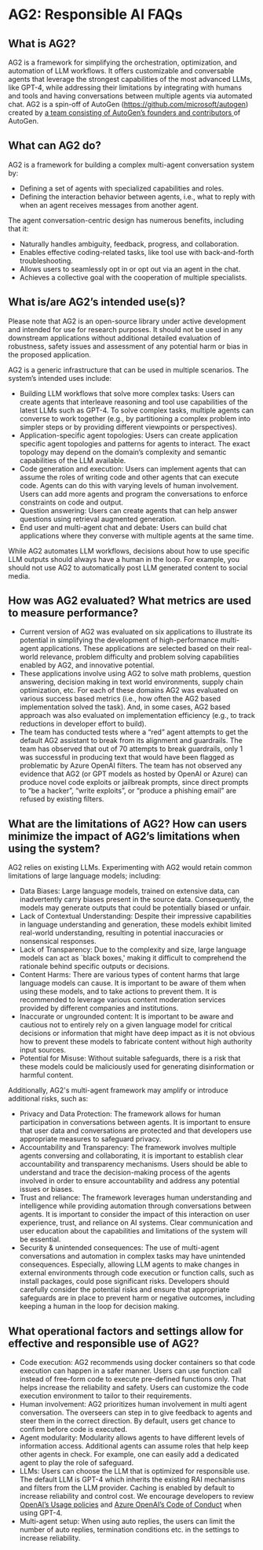 # AG2: Responsible AI FAQs

## What is AG2?
AG2 is a framework for simplifying the orchestration, optimization, and automation of LLM workflows. It offers customizable and conversable agents that leverage the strongest capabilities of the most advanced LLMs, like GPT-4, while addressing their limitations by integrating with humans and tools and having conversations between multiple agents via automated chat. AG2 is a spin-off of AutoGen (https://github.com/microsoft/autogen) created by [a team consisting of AutoGen’s founders and contributors ](https://github.com/ag2ai/ag2/blob/main/MAINTAINERS.md) of AutoGen.

## What can AG2 do?
AG2 is a framework for building a complex multi-agent conversation system by:
- Defining a set of agents with specialized capabilities and roles.
- Defining the interaction behavior between agents, i.e., what to reply with when an agent receives messages from another agent.

The agent conversation-centric design has numerous benefits, including that it:
-	Naturally handles ambiguity, feedback, progress, and collaboration.
-	Enables effective coding-related tasks, like tool use with back-and-forth troubleshooting.
-	Allows users to seamlessly opt in or opt out via an agent in the chat.
-	Achieves a collective goal with the cooperation of multiple specialists.

## 	What is/are AG2’s intended use(s)?
Please note that AG2 is an open-source library under active development and intended for  use for research purposes. It should not be used in any downstream applications without additional detailed evaluation of robustness, safety issues and assessment of any potential harm or bias in the proposed application.

AG2 is a generic infrastructure that can be used in multiple scenarios. The system’s intended uses include:

-	Building LLM workflows that solve more complex tasks: Users can create agents that interleave reasoning and tool use capabilities of the latest LLMs such as GPT-4. To solve complex tasks, multiple agents can converse to work together (e.g., by partitioning a complex problem into simpler steps or by providing different viewpoints or perspectives).
-	Application-specific agent topologies: Users can create application specific agent topologies and patterns for agents to interact. The exact topology may depend on the domain’s complexity and semantic capabilities of the LLM available.
-	Code generation and execution: Users can implement agents that can assume the roles of writing code and other agents that can execute code. Agents can do this with varying levels of human involvement. Users can add more agents and program the conversations to enforce constraints on code and output.
-	Question answering: Users can create agents that can help answer questions using retrieval augmented generation.
-	End user and multi-agent chat and debate: Users can build chat applications where they converse with multiple agents at the same time.

While AG2 automates LLM workflows, decisions about how to use specific LLM outputs should always have a human in the loop. For example, you should not use AG2 to automatically post LLM generated content to social media.

## How was AG2 evaluated? What metrics are used to measure performance?
-	Current version of AG2 was evaluated on six applications to illustrate its potential in simplifying the development of high-performance multi-agent applications. These applications are selected based on their real-world relevance,  problem difficulty and problem solving capabilities enabled by AG2, and innovative potential.
-	These applications involve using AG2 to solve math problems, question answering, decision making in text world environments, supply chain optimization, etc. For each of these domains AG2 was evaluated on various success based metrics (i.e., how often the AG2 based implementation solved the task). And, in some cases, AG2 based approach was also evaluated on implementation efficiency (e.g., to track reductions in developer effort to build).
- The team has conducted tests where a “red” agent attempts to get the default AG2 assistant to break from its alignment and guardrails. The team has observed that out of 70 attempts to break guardrails, only 1 was successful in producing text that would have been flagged as problematic by Azure OpenAI filters. The team has not observed any evidence that AG2 (or GPT models as hosted by OpenAI or Azure) can produce novel code exploits or jailbreak prompts, since direct prompts to “be a hacker”, “write exploits”, or “produce a phishing email” are refused by existing filters.


## What are the limitations of AG2? How can users minimize the impact of AG2’s limitations when using the system?
AG2 relies on existing LLMs. Experimenting with AG2 would retain common limitations of large language models; including:

- Data Biases: Large language models, trained on extensive data, can inadvertently carry biases present in the source data. Consequently, the models may generate outputs that could be potentially biased or unfair.
-	Lack of Contextual Understanding: Despite their impressive capabilities in language understanding and generation, these models exhibit limited real-world understanding, resulting in potential inaccuracies or nonsensical responses.
-	Lack of Transparency: Due to the complexity and size, large language models can act as `black boxes,' making it difficult to comprehend the rationale behind specific outputs or decisions.
-	Content Harms: There are various types of content harms that large language models can cause. It is important to be aware of them when using these models, and to take actions to prevent them. It is recommended to leverage various content moderation services provided by different companies and institutions.
-	Inaccurate or ungrounded content: It is important to be aware and cautious not to entirely rely on a given language model for critical decisions or information that might have deep impact as it is not obvious how to prevent these models to fabricate content without high authority input sources.
-	Potential for Misuse: Without suitable safeguards, there is a risk that these models could be maliciously used for generating disinformation or harmful content.


Additionally, AG2's multi-agent framework may amplify or introduce additional risks, such as:
-	Privacy and Data Protection: The framework allows for human participation in conversations between agents. It is important to ensure that user data and conversations are protected and that developers use appropriate measures to safeguard privacy.
-	Accountability and Transparency: The framework involves multiple agents conversing and collaborating, it is important to establish clear accountability and transparency mechanisms. Users should be able to understand and trace the decision-making process of the agents involved in order to ensure accountability and address any potential issues or biases.
-	Trust and reliance: The framework leverages human understanding and intelligence while providing automation through conversations between agents. It is important to consider the impact of this interaction on user experience, trust, and reliance on AI systems. Clear communication and user education about the capabilities and limitations of the system will be essential.
-	Security & unintended consequences: The use of multi-agent conversations and automation in complex tasks may have unintended consequences. Especially, allowing LLM agents to make changes in external environments through code execution or function calls, such as install packages, could pose significant risks. Developers should carefully consider the potential risks and ensure that appropriate safeguards are in place to prevent harm or negative outcomes, including keeping a human in the loop for decision making.

## What operational factors and settings allow for effective and responsible use of AG2?
-	Code execution: AG2 recommends using docker containers so that code execution can happen in a safer manner. Users can use function call instead of free-form code to execute pre-defined functions only. That helps increase the reliability and safety. Users can customize the code execution environment to tailor to their requirements.
-	Human involvement: AG2 prioritizes human involvement in multi agent conversation. The overseers can step in to give feedback to agents and steer them in the correct direction. By default, users get chance to confirm before code is executed.
-	Agent modularity: Modularity allows agents to have different levels of information access. Additional agents can assume roles that help keep other agents in check. For example, one can easily add a dedicated agent to play the role of safeguard.
-	LLMs: Users can choose the LLM that is optimized for responsible use. The default LLM is GPT-4 which inherits the existing RAI mechanisms and filters from the LLM provider. Caching is enabled by default to increase reliability and control cost. We encourage developers to review [OpenAI’s Usage policies](https://openai.com/policies/usage-policies) and [Azure OpenAI’s Code of Conduct](https://learn.microsoft.com/en-us/legal/cognitive-services/openai/code-of-conduct) when using GPT-4.
-	Multi-agent setup: When using auto replies, the users can limit the number of auto replies, termination conditions etc. in the settings to increase reliability.
